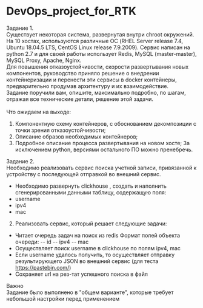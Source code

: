 # DevOps_project_for_RTK

Задание 1.\
Существует некоторая система, развернутая внутри chroot окружений. На 10 хостах, используются
различные ОС (RHEL Server release 7.4, Ubuntu 18.04.5 LTS, CentOS Linux release 7.9.2009). Сервис
написан на python 2.7 и для своей работы использует Redis, MySQL (master-master), MySQL Proxy,
Apache, Nginx.\
Для повышения отказоустойчивости, скорости развертывания новых компонентов, руководство
приняло решение о внедрении контейнеризации и перенести эти сервисы в docker контейнеры,
предварительно продумав архитектуру и их взаимодействие.\
Задание поручили вам, опишите, максимально подробно, по шагам, отражая все технические
детали, решение этой задачи.\
\
Что ожидаем на выходе:
1. Компонентную схему контейнеров, с обоснованием декомпозиции с точки зрения
отказоустойчивости;
2. Описание образов необходимых контейнеров;
3. Подробное описание процесса развертывания на новом хосте;
За исключением python, версиями остального ПО можно пренебречь.



Задание 2.\
Необходимо реализовать сервис поиска учетной записи, привязанной к устройству с последующей
отправкой во внешний сервис.
- Необходимо развернуть clickhouse , создать и наполнить сгенерированными данными таблицу,
содержащую поля:
- username
- ipv4
- mac

2) Реализовать сервис, который решает следующие задачи:
- Читает очередь задач на поиск из redis
Формат полей объекта очереди:
-- id
-- ipv4
-- mac
- Осуществляет поиск username в clickhouse по полям ipv4, mac
- Если username удалось получить, то осуществляет отправку результирующего JSON во
внешний сервис (для теста https://pastebin.com/)
- Сохраняет url на рез-тат успешного поиска в файл

Важно\
Задание было выполнено в "общем варианте", которые требует небольшой настройки перед применением
